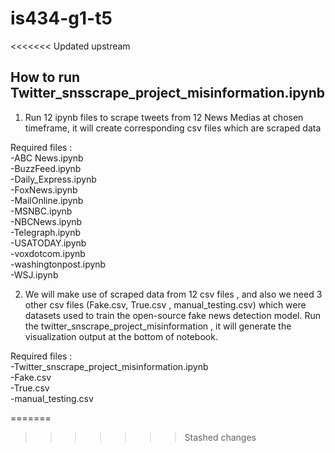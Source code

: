 # is434-g1-t5
<<<<<<< Updated upstream
## How to run Twitter_snsscrape_project_misinformation.ipynb

1. Run 12 ipynb files to scrape tweets from 12 News Medias at chosen timeframe, it will create corresponding csv files which are scraped data <br />

Required files : <br />
-ABC News.ipynb <br />
-BuzzFeed.ipynb <br />
-Daily_Express.ipynb <br />
-FoxNews.ipynb <br />
-MailOnline.ipynb <br />
-MSNBC.ipynb <br />
-NBCNews.ipynb <br />
-Telegraph.ipynb <br />
-USATODAY.ipynb <br />
-voxdotcom.ipynb <br />
-washingtonpost.ipynb <br />
-WSJ.ipynb

2. We will make use of scraped data from 12 csv files , and also we need 3 other csv files (Fake.csv, True.csv , manual_testing.csv) which were datasets used to train the open-source fake news detection model. Run the twitter_snscrape_project_misinformation , it will generate the visualization output at the bottom of notebook. <br />

Required files : <br />
-Twitter_snscrape_project_misinformation.ipynb <br />
-Fake.csv <br />
-True.csv <br />
-manual_testing.csv <br />



=======
>>>>>>> Stashed changes

